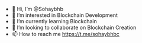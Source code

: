 - 👋 Hi, I’m @Sohaybhb
- 👀 I’m interested in Blockchain Development
- 🌱 I’m currently learning Blockchain
- 💞️ I’m looking to collaborate on Blockchain Creation
- 📫 How to reach me https://t.me/sohaybhbc

<!---
Sohaybhb/Sohaybhb is a ✨ special ✨ repository because its `README.md` (this file) appears on your GitHub profile.
You can click the Preview link to take a look at your changes.
--->
